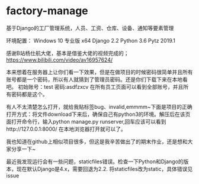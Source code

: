 # factory-manage
基于Django的工厂管理系统，人员、工资、仓库、设备、通知等要素管理

环境配置：
  Windows 10 专业版 x64
  Django 2.2
  Python 3.6
  Pytz 2019.1

 
 感谢B站杨仕航大佬，基本是借鉴大佬的视频完成的；https://www.bilibili.com/video/av16957624/

本来想着在服务器上让你们看一下效果，但是在做项目的时候密码很简单并且所有账号都是一个密码，所以有人就猜到了管理员密码。还是你们下载下来在本地看吧。
初始账号：test 密码:asdfzxcv    在所有员工页面可以看到全部账号，并且所有密码都是这个。

有人不太清楚怎么打开，就给我贴标签bug、invalid,emmmm~下面是项目的正确打开方式：将文件download下来后，确保自己有python3的环境。解压后在该页面打开命令行，输入python manage.py runserver,回车应该可以看到http://127.0.0.1:8000/ 在本地浏览器打开就可以了。

我也知道在github上相似项目很多，但这是我辛苦做出了的期末作业，还是想和大家分享一下~

最近我发现运行会有一些问题，staticfiles错误。检查一下Python和Django的版本，现在默认Django是4.x，需要回退为2.2. 将staticfiles改为static，具体错误见issue
